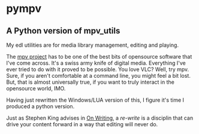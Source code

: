 # pympv


## A Python version of mpv_utils

My edl utilities are for media library management, editing and playing.

The [mpv project](www.mpv.io) has to be one of the best bits of opensource software that I've come across. It's a swiss army knife of digital media. Everything I've ever tried to do with it proved to be possible. You love VLC? Well, try mpv. Sure, if you aren't comfortable at a command line, you might feel a bit lost. But, that is almost universally true, if you want to truly interact in the opensource world, IMO.

Having just rewritten the Windows/LUA version of this, I figure it's time I produced a python version. 

Just as Stephen King advises in [On Writing](https://en.wikipedia.org/wiki/On_Writing:_A_Memoir_of_the_Craft), a *re-write* is a disciplin that can drive your content forward in a way that editing will never do.


